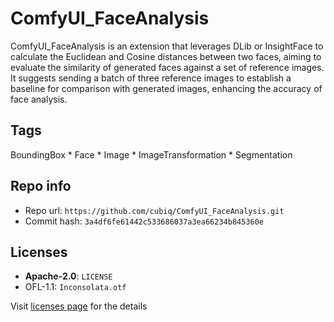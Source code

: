 # ComfyUI_FaceAnalysis
ComfyUI_FaceAnalysis is an extension that leverages DLib or InsightFace to calculate the Euclidean and Cosine distances between two faces, aiming to evaluate the similarity of generated faces against a set of reference images. It suggests sending a batch of three reference images to establish a baseline for comparison with generated images, enhancing the accuracy of face analysis.

## Tags
BoundingBox * Face * Image * ImageTransformation * Segmentation

## Repo info
- Repo url: `https://github.com/cubiq/ComfyUI_FaceAnalysis.git`
- Commit hash: `3a4df6fe61442c533686037a3ea66234b845360e`

## Licenses
- **Apache-2.0**: `LICENSE`
- OFL-1.1: `Inconsolata.otf`

Visit [licenses page](licenses.md) for the details
